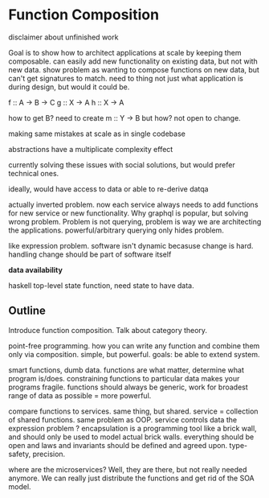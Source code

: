 

# Function Composition


disclaimer about unfinished work


Goal is to show how to architect applications at scale by keeping them composable. 
can easily add new functionality on existing data, but not with new data.
show problem as wanting to compose functions on new data, but can't get signatures to match.
need to thing not just what application is during design, but would it could be. 


f :: A -> B -> C
g :: X -> A
h :: X -> A

how to get B?
need to create 
m :: Y -> B but how? not open to change.

making same mistakes at scale as in single codebase

abstractions have a multiplicate complexity effect

currently solving these issues with social solutions, but would prefer technical ones. 

ideally, would have access to data or able to re-derive datqa

actually inverted problem. now each service always needs to add functions for new service or new functionality. Why graphql is popular, but solving wrong problem. Problem is not querying, problem is way we are architecting the applications. 
powerful/arbitrary querying only hides problem.

like expression problem. software isn't dynamic becasuse change is hard. handling change should be part of software itself

**data availability**

haskell top-level state function, need state to have data.

## Outline


Introduce function composition.
Talk about category theory.


point-free programming.
how you can write any function and combine them only via composition.
simple, but powerful.
goals: be able to extend system. 


smart functions, dumb data.
functions are what matter, determine what program is/does. 
constraining functions to particular data makes your programs fragile. 
functions should always be generic, work for broadest range of data as possible = more powerful. 


compare functions to services. same thing, but shared.
service = collection of shared functions.
same problem as OOP. service controls data
the expression problem ? 
encapsulation is a programming tool like a brick wall, and should only be used to model actual brick walls. 
everything should be open and laws and invariants should be defined and agreed upon. 
type-safety, precision.



where are the microservices? Well, they are there, but not really needed anymore.
We can really just distribute the functions and get rid of the SOA model.

